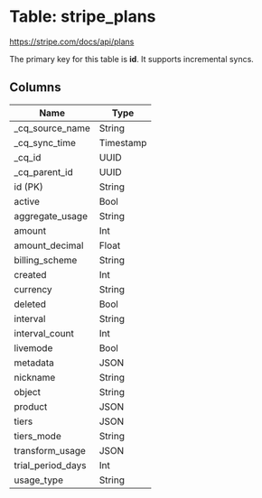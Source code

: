 # Table: stripe_plans

https://stripe.com/docs/api/plans

The primary key for this table is **id**.
It supports incremental syncs.

## Columns

| Name          | Type          |
| ------------- | ------------- |
|_cq_source_name|String|
|_cq_sync_time|Timestamp|
|_cq_id|UUID|
|_cq_parent_id|UUID|
|id (PK)|String|
|active|Bool|
|aggregate_usage|String|
|amount|Int|
|amount_decimal|Float|
|billing_scheme|String|
|created|Int|
|currency|String|
|deleted|Bool|
|interval|String|
|interval_count|Int|
|livemode|Bool|
|metadata|JSON|
|nickname|String|
|object|String|
|product|JSON|
|tiers|JSON|
|tiers_mode|String|
|transform_usage|JSON|
|trial_period_days|Int|
|usage_type|String|